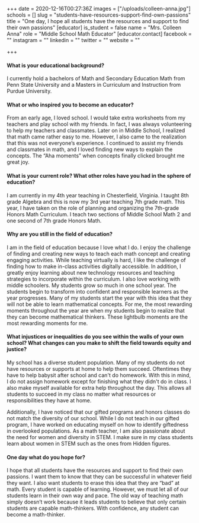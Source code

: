 +++
date = 2020-12-16T00:27:36Z
images = ["/uploads/colleen-anna.jpg"]
schools = []
slug = "students-have-resources-support-find-own-passions"
title = "One day, I hope all students have the resources and support to find their own passions"
[educator]
is_student = false
name = "Mrs. Colleen Anna"
role = "Middle School Math Educator"
[educator.contact]
facebook = ""
instagram = ""
linkedin = ""
twitter = ""
website = ""

+++
#### What is your educational background?

I currently hold a bachelors of Math and Secondary Education Math from Penn State University and a Masters in Curriculum and Instruction from Purdue University.

#### What or who inspired you to become an educator?

From an early age, I loved school. I would take extra worksheets from my teachers and play school with my friends. In fact, I was always volunteering to help my teachers and classmates. Later on in Middle School, I realized that math came rather easy to me. However, I also came to the realization that this was not everyone’s experience. I continued to assist my friends and classmates in math, and I loved finding new ways to explain the concepts. The “Aha moments” when concepts finally clicked brought me great joy. 

#### What is your current role? What other roles have you had in the sphere of education?

I am currently in my 4th year teaching in Chesterfield, Virginia. I taught 8th grade Algebra and this is now my 3rd year teaching 7th grade math. This year, I have taken on the role of planning and organizing the 7th-grade Honors Math Curriculum. I teach two sections of Middle School Math 2 and one second of 7th grade Honors Math.

#### Why are you still in the field of education?

I am in the field of education because I love what I do. I enjoy the challenge of finding and creating new ways to teach each math concept and creating engaging activities. While teaching virtually is hard, I like the challenge of finding how to make in-class activities digitally accessible. In addition, I greatly enjoy learning about new technology resources and teaching strategies to incorporate within the curriculum. I also love working with middle schoolers. My students grow  so much in one school year. The students begin to transform into confident and responsible learners as the year progresses. Many of my students start the year with this idea that they will not be able to learn mathematical concepts. For me, the most rewarding moments throughout the year are when my students begin to realize that they can become mathematical thinkers.  These lightbulb moments are the most rewarding moments for me. 

#### What injustices or inequalities do you see within the walls of your own school? What changes can you make to shift the field towards equity and justice?

My school has a diverse student population. Many of my students do not have resources or supports at home to help them succeed. Oftentimes they have to help babysit after school and can't do homework. With this in mind, I do not assign homework except for finishing what they didn't do in class. I also make myself available for extra help throughout the day. This allows all students to succeed in my class no matter what resources or responsibilities they have at home.

Additionally, I have noticed that our gifted programs and honors classes do not match the diversity of our school. While I do not teach in our gifted program, I have worked on educating myself on how to identify giftedness in overlooked populations. As a math teacher, I am also passionate about the need for women and diversity in STEM. I make sure in my class students learn about women in STEM such as the ones from Hidden figures.

#### One day what do you hope for?

I hope that all students have the resources and support to find their own passions. I want them to know that they can be successful in whatever field they want. I also want students to erase this idea that they are “bad” at math. Every student is capable of learning. However, we must let all of our students learn in their own way and pace. The old way of teaching math simply doesn’t work because it leads students to believe that only certain students are capable math-thinkers. With confidence, any student can become a math-thinker.